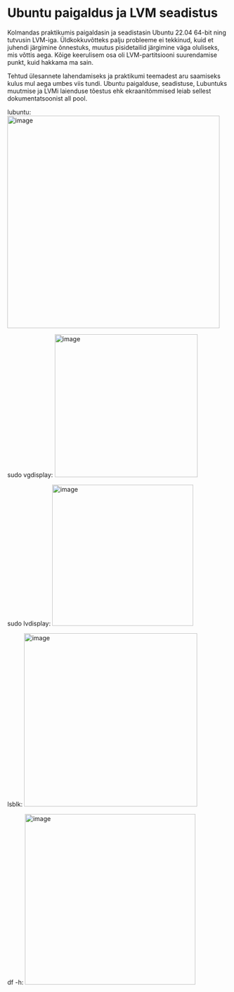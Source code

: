 # Ubuntu paigaldus ja LVM seadistus

Kolmandas praktikumis paigaldasin ja seadistasin Ubuntu 22.04 64-bit ning tutvusin LVM-iga. Üldkokkuvõtteks palju probleeme ei tekkinud, kuid et juhendi järgimine õnnestuks, muutus pisidetailid järgimine väga oluliseks, mis võttis aega. Kõige keerulisem osa oli LVM-partitsiooni suurendamise punkt, kuid hakkama ma sain.

Tehtud ülesannete lahendamiseks ja praktikumi teemadest aru saamiseks kulus mul aega umbes viis tundi. Ubuntu paigalduse, seadistuse, Lubuntuks muutmise ja LVMi laienduse tõestus ehk ekraanitõmmised leiab sellest dokumentatsoonist all pool.

lubuntu:
<img width="483" alt="image" src="https://github.com/riikaseeba/opsys2023/assets/144622934/a8279621-6b68-4c82-ac29-20a85bce1af6">

sudo vgdisplay:
<img width="325" alt="image" src="https://github.com/riikaseeba/opsys2023/assets/144622934/b55c05a0-a2e4-41de-aeb0-9977319d786e">

sudo lvdisplay:
<img width="321" alt="image" src="https://github.com/riikaseeba/opsys2023/assets/144622934/84a3a24c-f74c-4515-af05-b4037c316ee0">

lsblk:
<img width="394" alt="image" src="https://github.com/riikaseeba/opsys2023/assets/144622934/43d94f23-dbb7-445c-9412-23db42f33a14">

df -h:
<img width="388" alt="image" src="https://github.com/riikaseeba/opsys2023/assets/144622934/9f3d9a91-a722-46b3-86ff-98f9684f4e12">
